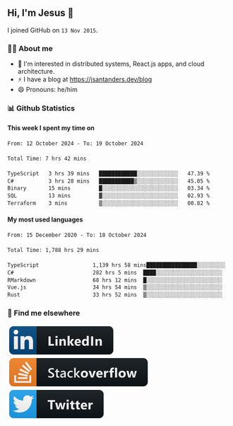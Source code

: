 ## Hi, I'm Jesus 👋

I joined GitHub on `13 Nov 2015`.

<!-- Talking about you -->

### 👨‍💻 About me

- 👦 I'm interested in distributed systems, React.js apps, and cloud architecture.
- ⚡️ I have a blog at <https://jsantanders.dev/blog>
- 😄 Pronouns: he/him

### 📊 Github Statistics

#### This week I spent my time on

<!--START_SECTION:weekly-->

```txt
From: 12 October 2024 - To: 19 October 2024

Total Time: 7 hrs 42 mins

TypeScript   3 hrs 39 mins   ████████████░░░░░░░░░░░░░   47.39 %
C#           3 hrs 28 mins   ███████████▒░░░░░░░░░░░░░   45.05 %
Binary       15 mins         █░░░░░░░░░░░░░░░░░░░░░░░░   03.34 %
SQL          13 mins         ▓░░░░░░░░░░░░░░░░░░░░░░░░   02.93 %
Terraform    3 mins          ▒░░░░░░░░░░░░░░░░░░░░░░░░   00.82 %
```

<!--END_SECTION:weekly-->

#### My most used languages

<!--START_SECTION:alltime-->

```txt
From: 15 December 2020 - To: 18 October 2024

Total Time: 1,788 hrs 29 mins

TypeScript                 1,139 hrs 58 mins████████████████░░░░░░░░░   63.74 %
C#                         282 hrs 5 mins  ████░░░░░░░░░░░░░░░░░░░░░   15.77 %
RMarkdown                  68 hrs 12 mins  █░░░░░░░░░░░░░░░░░░░░░░░░   03.81 %
Vue.js                     34 hrs 54 mins  ▒░░░░░░░░░░░░░░░░░░░░░░░░   01.95 %
Rust                       33 hrs 52 mins  ▒░░░░░░░░░░░░░░░░░░░░░░░░   01.89 %
```

<!--END_SECTION:alltime-->

### 📢 Find me elsewhere

<p>
  <a target="_blank" href="https://linkedin.com/in/jsantanders">
    <img src="https://github.com/jsantanders/jsantanders/blob/master/img/linkedin.svg" alt="LinkedIn" style="vertical-align:top; margin:4px">
  </a>
  
  <a target="_blank" href="https://stackoverflow.com/users/7318331/jesus-santander">
    <img src="https://github.com/jsantanders/jsantanders/blob/master/img/stackoverflow.svg" alt="StackOverflow" style="vertical-align:top; margin:4px">
  </a>
  
  <a target="_blank" href="http://twitter.com/jsantanders">
    <img src="https://github.com/jsantanders/jsantanders/blob/master/img/twitter.svg" alt="Twitter" style="vertical-align:top; margin:4px">
  </a>
</p>
